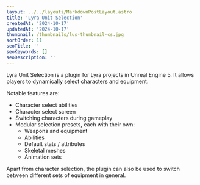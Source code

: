 ```yaml
---
layout: ../../layouts/MarkdownPostLayout.astro
title: 'Lyra Unit Selection'
createdAt: '2024-10-17'
updatedAt: '2024-10-17'
thumbnail: /thumbnails/lus-thumbnail-cs.jpg
sortOrder: 11
seoTitle: ''
seoKeywords: []
seoDescription: ''
---
```


Lyra Unit Selection is a plugin for Lyra projects in Unreal Engine 5. It allows players to dynamically select characters and equipment.

Notable features are:

* Character select abilities
* Character select screen
* Switching characters during gameplay
* Modular selection presets, each with their own:
    * Weapons and equipment
    * Abilities
    * Default stats / attributes
    * Skeletal meshes
    * Animation sets

Apart from character selection, the plugin can also be used to switch between different sets of equipment in general. 
